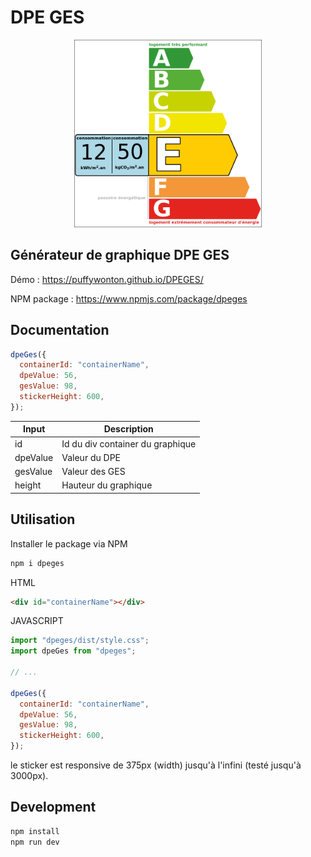 # DPE GES

<p align="center">
<img src="https://github.com/puffywonton/DPEGES/blob/main/src/public/dpeGes.png?raw=true" width="300">
</p>

## Générateur de graphique DPE GES

Démo : https://puffywonton.github.io/DPEGES/

NPM package : https://www.npmjs.com/package/dpeges

## Documentation

```js
dpeGes({
  containerId: "containerName",
  dpeValue: 56,
  gesValue: 98,
  stickerHeight: 600,
});
```

| Input    | Description                      |
| -------- | -------------------------------- |
| id       | Id du div container du graphique |
| dpeValue | Valeur du DPE                    |
| gesValue | Valeur des GES                   |
| height   | Hauteur du graphique             |

## Utilisation

Installer le package via NPM

```sh
npm i dpeges
```

HTML

```html
<div id="containerName"></div>
```

JAVASCRIPT

```js
import "dpeges/dist/style.css";
import dpeGes from "dpeges";

// ...

dpeGes({
  containerId: "containerName",
  dpeValue: 56,
  gesValue: 98,
  stickerHeight: 600,
});
```
le sticker est responsive de 375px (width) jusqu'à l'infini (testé jusqu'à 3000px).

## Development

```sh
npm install
npm run dev
```
